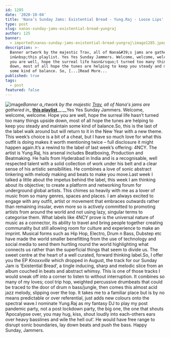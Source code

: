 ```yaml
---
id: 1285
date: '2020-10-04'
title: 'Nana’s Sunday Jams: Existential Bread - Yung.Raj - Loose Lips'
type: post
slug: nanas-sunday-jams-existential-bread-yungraj
author: 125
banner:
  - imported\nanas-sunday-jams-existential-bread-yungraj\image1285.jpeg
description: >-
  Banner artwork by the majestic Trav, all of Nana&#39;s jams are gathered
  in&nbsp;this playlist. Yes Yes Sunday Jammers. Welcome, welcome, welcome. Hope
  you are well, hope the surreal life hasn&rsquo;t turned too many things upside
  down, most of all hope the tunes are helping to keep you steady and maintain
  some kind of balance. So, [...]Read More...
published: true
tags:
  - post
featured: false
---
```

![image](../imported\nanas-sunday-jams-existential-bread-yungraj\image1285.jpeg)_Banner a_rtwork by the majestic [Trav](https://www.backdownwarchild.co.uk/), all of Nana's jams are gathered in__ [__this playlist__](https://open.spotify.com/playlist/12UoQ8ov5i6P8BIfm2lOjS?si=jarAn1CXSEuYB9vAxJidOg)__.__Yes Yes Sunday Jammers. Welcome, welcome, welcome. Hope you are well, hope the surreal life hasn’t turned too many things upside down, most of all hope the tunes are helping to keep you steady and maintain some kind of balance.So, this is the last of the label walk around but will return to it in the New Year with a new theme. This week’s choice is a bit of a cheat, but I have so much love for what this outfit is doing makes it worth mentioning twice – full disclosure it might happen again.It’s a rewind to the label of last week’s offering: 4NCY. The artist is Yung.Raj, his arsenal includes Beatboxing, Production and Beatmaking. He hails from Hyderabad in India and is a recognisable, well respected talent with a solid collection of work under his belt and a clear sense of his artistic sensibilities. He combines a love of sonic abstract tinkering with melody making and beats to make you move.Last week I talked a little about the impetus behind the label, this week I am thinking about its objective; to create a platform and networking forum for underground global artists. This chimes so heavily with me as a lover of music from so many genres, spaces and places. I am always excited to engage with any outfit, artist or movement that embraces outwards rather than remaining insular, even more so is actively committed to promoting artists from around the world and not using lazy, singular terms to categorise them. What labels like 4NCY prove is the universal nature of music as a connector, its ability to travel and bring people together creating communality but still allowing room for culture and experience to make an imprint. Musical forms such as Hip Hop, Electro, Drum n Bass, Dubstep etc have made the world smaller benefitting from the use of technology and social media to send them hurtling round the world highlighting what connects us rather than the superficial things that seem to divide us. The sweet centre at the heart of a well curated, forward thinking label.So, I offer you the EP _Knoxxville_ which dropped in August, the track for our Sunday Jam is ‘Existential Bread’, a tingle inducing, sharp and melodic slice from an album couched in beats and abstract whimsy. This is one of those tracks I would sneak off into a corner to listen to without interruption. It combines so many of my loves; cool trip hop, weighted percussive drumbeats that could be traced to the door of drum n bass/jungle, then comes this almost acid jazz melody, slipping over the top. It takes me to a familiar place but is by no means predictable or over referential, just adds new colours onto the spectral wave.I nominate Yung.Raj as my fantasy DJ to play my post pandemic party, not a post lockdown party, the big one, the one that shouts ‘Apocalypse over, you may hug, kiss, shout loudly into each-others ears over heavy basslines and wile the hell out’. He would have free range to disrupt sonic boundaries, lay down beats and push the bass. Happy Sunday, Jammers.